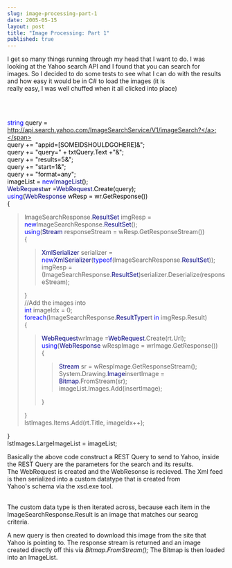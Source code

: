 ```yaml
---
slug: image-processing-part-1
date: 2005-05-15
layout: post
title: "Image Processing: Part 1"
published: true
---
```

I get so many things running through my head that I want to do.  I was looking at the Yahoo search API and I found that you can search for<br />images.  So I decided to do some tests to see what I can do with the results and how easy it would be in C# to load the images (it is<br />really easy, I was well chuffed when it all clicked into place)<p /><br /><p style="COLOR: #000000;"><br />  <span style="COLOR: #0000ff;">string</span> <span style="">query = <a href="http://api.search.yahoo.com/ImageSearchService/V1/imageSearch?">http://api.search.yahoo.com/ImageSearchService/V1/imageSearch?</a>;</span><br />  query += "appid=[SOMEIDSHOULDGOHERE]&amp;";    <br />  query += "query=" + txtQuery.Text +"&amp;";    <br />  query += "results=5&amp;";    <br />  query += "start=1&amp;";<br />  query += "format=any";<br />  imageList = <span style="COLOR: #0000ff;">new</span><span style="COLOR: #000080;">ImageList</span>();    <br />  <span style="COLOR: #000080;">WebRequest</span><span style="">wr =</span><span style="COLOR: #000080;">WebRequest</span>.Create(query);<br />  <span style="COLOR: #0000ff;">using</span><span style="">(</span><span style="COLOR: #000080;">WebResponse</span> wResp = wr.GetResponse())<br />    {</p><blockquote style="MARGIN-RIGHT: 0px;">ImageSearchResponse.<span style="COLOR: #000080;">ResultSet</span> <span style="">imgResp =</span> <span style="COLOR: #0000ff;">new</span><span style="">ImageSearchResponse.</span><span style="COLOR: #000080;">ResultSet</span>();<br />  <span style="COLOR: #0000ff;">using</span><span style="">(</span><span style="COLOR: #000080;">Stream</span> responseStream = wResp.GetResponseStream())<br />  {<blockquote style="MARGIN-RIGHT: 0px;">
<span style="COLOR: #000080;">XmlSerializer</span> <span style="">serializer =</span>  <span style="COLOR: #0000ff;">new</span><span style="COLOR: #000080;">XmlSerializer</span><span style="">(</span><span style="COLOR: #0000ff;">typeof</span><span style="">(ImageSearchResponse.</span><span style="COLOR: #000080;">ResultSet</span>));<br />  imgResp = (ImageSearchResponse.<span style="COLOR: #000080;">ResultSet</span>)serializer.Deserialize(responseStream);  </blockquote>}<br />  //Add the images into <br />  <span style="COLOR: #0000ff;">int</span> imageIdx = 0;<br />  <span style="COLOR: #0000ff;">foreach</span><span style="">(ImageSearchResponse.</span><span style="COLOR: #000080;">ResultType</span><span style="">rt</span> <span style="COLOR: #0000ff;">in</span> imgResp.Result)<br />    { <blockquote style="MARGIN-RIGHT: 0px;">
<span style="COLOR: #000080;">WebRequest</span><span style="">wrImage =</span><span style="COLOR: #000080;">WebRequest</span>.Create(rt.Url);<br />  <span style="COLOR: #0000ff;">using</span><span style="">(</span><span style="COLOR: #000080;">WebResponse</span> wRespImage = wrImage.GetResponse())<br />    {<blockquote style="MARGIN-RIGHT: 0px;">
<span style="COLOR: #000080;">Stream</span> sr = wRespImage.GetResponseStream();<br />  System.Drawing.<span style="COLOR: #000080;">Image</span><span style="">insertImage =</span> <span style="COLOR: #000080;">Bitmap</span>.FromStream(sr);<br />  imageList.Images.Add(insertImage);</blockquote>} </blockquote> }  <br />  lstImages.Items.Add(rt.Title, imageIdx++);</blockquote><span style="">}</span><br />  lstImages.LargeImageList = imageList;<p />Basically the above code construct a REST Query to send to Yahoo, inside the REST Query are the parameters for the search and its results. <br />The WebRequest is created and the WebResonse is recieved.  The Xml feed is then serialized into a custom datatype that is created from<br />Yahoo's schema via the xsd.exe tool.<p />        <br />The custom data type is then iterated across, because each item in the ImageSearchResponse.Result is an image that matches our searcg<br />criteria. <p />A new query is then created to download this image from the site that Yahoo is pointing to.  The response stream is returned and an image<br />created directly off this via <em>Bitmap.FromStream();</em> The Bitmap is then loaded into an ImageList.<div class="blogger-post-footer"><img class="posterous_download_image" src="https://blogger.googleusercontent.com/tracker/8109338-111616470332423844?l=www.kinlan.co.uk%2Findex.html" height="1" alt="" width="1" /></div>

